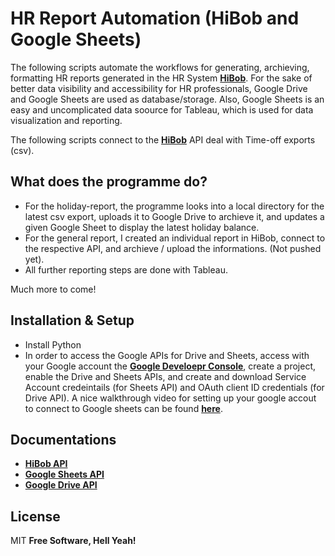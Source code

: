# HR Report Automation (HiBob and Google Sheets)
The following scripts automate the workflows for generating, archieving, formatting HR reports generated in the HR System **[HiBob](https://www.hibob.com/)**. For the sake of better data visibility and accessibility for HR professionals, Google Drive and Google Sheets are used as database/storage. Also, Google Sheets is an easy and uncomplicated data soource for Tableau, which is used for data visualization and reporting. 

The following scripts connect to the **[HiBob](https://www.hibob.com/)** API deal with Time-off exports (csv). 

## What does the programme do?
- For the holiday-report, the programme looks into a local directory for the latest csv export, uploads it to Google Drive to archieve it, and updates a given Google Sheet to display the latest holiday balance.
- For the general report, I created an individual report in HiBob, connect to the respective API, and archieve / upload the informations. (Not pushed yet).
- All further reporting steps are done with Tableau.

Much more to come!

## Installation & Setup
- Install Python
- In order to access the Google APIs for Drive and Sheets, access with your Google account the **[Google Develoepr Console](https://console.cloud.google.com/)**, create a project, enable the Drive and Sheets APIs, and create and download Service Account credeintails (for Sheets API) and OAuth client ID credentials (for Drive API). A nice walkthrough video for setting up your google accout to connect to Google sheets can be found **[here](https://www.youtube.com/watch?v=4ssigWmExak&t=1028s)**. 

## Documentations
- **[HiBob API](https://help.hibob.com/hc/en-us/articles/4557125039505-Getting-started-with-APIs)**
- **[Google Sheets API](https://developers.google.com/sheets/api/reference/rest)**
- **[Google Drive API](https://developers.google.com/drive/api/v3/reference)**


## License

MIT
**Free Software, Hell Yeah!**